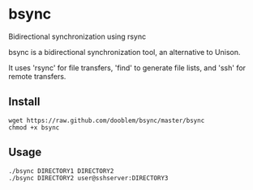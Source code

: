 bsync
=====

Bidirectional synchronization using rsync

bsync is a bidirectional synchronization tool, an alternative to Unison.

It uses 'rsync' for file transfers, 'find' to generate file lists, and 'ssh' for remote transfers.

Install
-------

    wget https://raw.github.com/dooblem/bsync/master/bsync
    chmod +x bsync
    
Usage
-----

    ./bsync DIRECTORY1 DIRECTORY2
    ./bsync DIRECTORY2 user@sshserver:DIRECTORY3
    
